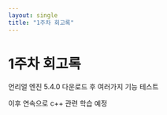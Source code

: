 ```yaml
---
layout: single
title: "1주차 회고록"
---
```

# 1주차 회고록

언리얼 엔진 5.4.0 다운로드 후 여러가지 기능 테스트

이후 연속으로 c++ 관련 학습 예정
